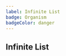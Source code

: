 ```yaml
---
label: Infinite List
badge: Organism
badgeColor: danger
---
```


## Infinite List

<ComponentMeta name="NInfiniteList" />

<ComponentDemo name="InfiniteList" />
